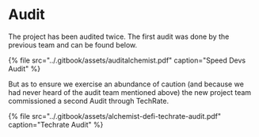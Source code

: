 # Audit

The project has been audited twice. The first audit was done by the previous team and can be found below. 

{% file src="../.gitbook/assets/auditalchemist.pdf" caption="Speed Devs Audit" %}

But as to ensure we exercise an abundance of caution \(and because we had never heard of the audit team mentioned above\) the new project team commissioned a second Audit through TechRate. 

{% file src="../.gitbook/assets/alchemist-defi-techrate-audit.pdf" caption="Techrate Audit" %}





